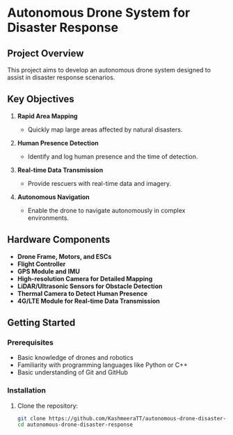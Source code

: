 # Autonomous Drone System for Disaster Response

## Project Overview

This project aims to develop an autonomous drone system designed to assist in disaster response scenarios.

## Key Objectives

1. **Rapid Area Mapping**

   - Quickly map large areas affected by natural disasters.

2. **Human Presence Detection**

   - Identify and log human presence and the time of detection.

3. **Real-time Data Transmission**

   - Provide rescuers with real-time data and imagery.

4. **Autonomous Navigation**
   - Enable the drone to navigate autonomously in complex environments.

## Hardware Components

- **Drone Frame, Motors, and ESCs**
- **Flight Controller**
- **GPS Module and IMU**
- **High-resolution Camera for Detailed Mapping**
- **LiDAR/Ultrasonic Sensors for Obstacle Detection**
- **Thermal Camera to Detect Human Presence**
- **4G/LTE Module for Real-time Data Transmission**

## Getting Started

### Prerequisites

- Basic knowledge of drones and robotics
- Familiarity with programming languages like Python or C++
- Basic understanding of Git and GitHub

### Installation

1. Clone the repository:
   ```bash
   git clone https://github.com/KashmeeraTT/autonomous-drone-disaster-response.git
   cd autonomous-drone-disaster-response
   ```
